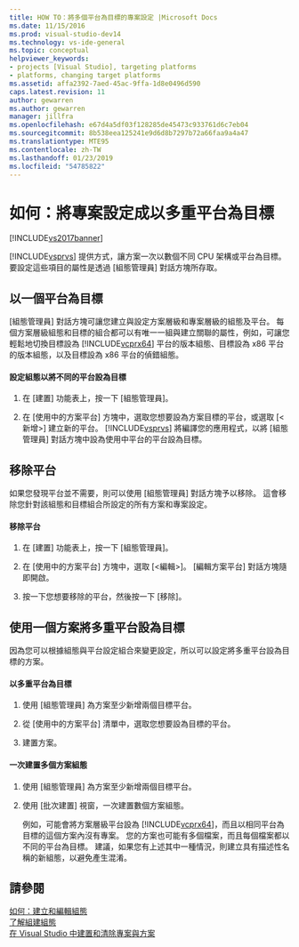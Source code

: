 ```yaml
---
title: HOW TO：將多個平台為目標的專案設定 |Microsoft Docs
ms.date: 11/15/2016
ms.prod: visual-studio-dev14
ms.technology: vs-ide-general
ms.topic: conceptual
helpviewer_keywords:
- projects [Visual Studio], targeting platforms
- platforms, changing target platforms
ms.assetid: affa2392-7aed-45ac-9ffa-1d8e0496d590
caps.latest.revision: 11
author: gewarren
ms.author: gewarren
manager: jillfra
ms.openlocfilehash: e67d4a5df03f128285de45473c933761d6c7eb04
ms.sourcegitcommit: 8b538eea125241e9d6d8b7297b72a66faa9a4a47
ms.translationtype: MTE95
ms.contentlocale: zh-TW
ms.lasthandoff: 01/23/2019
ms.locfileid: "54785822"
---
```

# <a name="how-to-configure-projects-to-target-multiple-platforms"></a>如何：將專案設定成以多重平台為目標
[!INCLUDE[vs2017banner](../includes/vs2017banner.md)]

[!INCLUDE[vsprvs](../includes/vsprvs-md.md)] 提供方式，讓方案一次以數個不同 CPU 架構或平台為目標。 要設定這些項目的屬性是透過 [組態管理員] 對話方塊所存取。  
  
## <a name="targeting-a-platform"></a>以一個平台為目標  
 [組態管理員] 對話方塊可讓您建立與設定方案層級和專案層級的組態及平台。 每個方案層級組態和目標的組合都可以有唯一一組與建立關聯的屬性，例如，可讓您輕鬆地切換目標設為 [!INCLUDE[vcprx64](../includes/vcprx64-md.md)] 平台的版本組態、目標設為 x86 平台的版本組態，以及目標設為 x86 平台的偵錯組態。  
  
#### <a name="to-set-your-configuration-to-target-a-different-platform"></a>設定組態以將不同的平台設為目標  
  
1.  在 [建置] 功能表上，按一下 [組態管理員]。  
  
2.  在 [使用中的方案平台] 方塊中，選取您想要設為方案目標的平台，或選取 [\<新增>] 建立新的平台。 [!INCLUDE[vsprvs](../includes/vsprvs-md.md)] 將編譯您的應用程式，以將 [組態管理員] 對話方塊中設為使用中平台的平台設為目標。  
  
## <a name="removing-a-platform"></a>移除平台  
 如果您發現平台並不需要，則可以使用 [組態管理員] 對話方塊予以移除。 這會移除您針對該組態和目標組合所設定的所有方案和專案設定。  
  
#### <a name="to-remove-a-platform"></a>移除平台  
  
1.  在 [建置] 功能表上，按一下 [組態管理員]。  
  
2.  在 [使用中的方案平台] 方塊中，選取 [\<編輯>]。 [編輯方案平台] 對話方塊隨即開啟。  
  
3.  按一下您想要移除的平台，然後按一下 [移除]。  
  
## <a name="targeting-multiple-platforms-with-one-solution"></a>使用一個方案將多重平台設為目標  
 因為您可以根據組態與平台設定組合來變更設定，所以可以設定將多重平台設為目標的方案。  
  
#### <a name="to-target-multiple-platforms"></a>以多重平台為目標  
  
1.  使用 [組態管理員] 為方案至少新增兩個目標平台。  
  
2.  從 [使用中的方案平台] 清單中，選取您想要設為目標的平台。  
  
3.  建置方案。  
  
#### <a name="to-build-multiple-solution-configurations-at-once"></a>一次建置多個方案組態  
  
1. 使用 [組態管理員] 為方案至少新增兩個目標平台。  
  
2. 使用 [批次建置] 視窗，一次建置數個方案組態。  
  
   例如，可能會將方案層級平台設為 [!INCLUDE[vcprx64](../includes/vcprx64-md.md)]，而且以相同平台為目標的這個方案內沒有專案。 您的方案也可能有多個檔案，而且每個檔案都以不同的平台為目標。 建議，如果您有上述其中一種情況，則建立具有描述性名稱的新組態，以避免產生混淆。  
  
## <a name="see-also"></a>請參閱  
 [如何：建立和編輯組態](../ide/how-to-create-and-edit-configurations.md)   
 [了解組建組態](../ide/understanding-build-configurations.md)   
 [在 Visual Studio 中建置和清除專案與方案](../ide/building-and-cleaning-projects-and-solutions-in-visual-studio.md)
